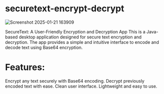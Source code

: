# securetext-encrypt-decrypt
![Screenshot 2025-01-21 163909](https://github.com/user-attachments/assets/9fee0370-ac12-49bd-bf7c-122759e9cc60)

SecureText: A User-Friendly Encryption and Decryption App
This is a Java-based desktop application designed for secure text encryption and decryption. The app provides a simple and intuitive interface to encode and decode text using Base64 encryption.

# Features:

Encrypt any text securely with Base64 encoding.
Decrypt previously encoded text with ease.
Clean user interface.
Lightweight and easy to use.
